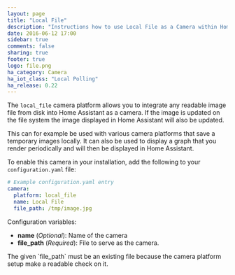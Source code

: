```yaml
---
layout: page
title: "Local File"
description: "Instructions how to use Local File as a Camera within Home Assistant."
date: 2016-06-12 17:00
sidebar: true
comments: false
sharing: true
footer: true
logo: file.png
ha_category: Camera
ha_iot_class: "Local Polling"
ha_release: 0.22
---
```


The `local_file` camera platform allows you to integrate any readable image file from disk into Home Assistant as a camera. If the image is updated on the file system the image displayed in Home Assistant will also be updated.

This can for example be used with various camera platforms that save a temporary images locally. It can also be used to display a graph that you render periodically and will then be displayed in Home Assistant.

To enable this camera in your installation, add the following to your `configuration.yaml` file:

```yaml
# Example configuration.yaml entry
camera:
  platform: local_file
  name: Local File
  file_path: /tmp/image.jpg
```

Configuration variables:

 - **name** (*Optional*): Name of the camera
 - **file_path** (*Required*): File to serve as the camera.

<p class='note'>
The given `file_path` must be an existing file because the camera platform setup make a readable check on it.
</p>

